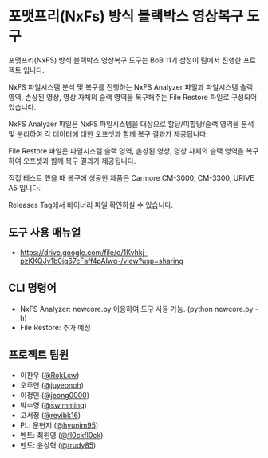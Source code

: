 # 포맷프리(NxFs) 방식 블랙박스 영상복구 도구

포맷프리(NxFS) 방식 블랙박스 영상복구 도구는 BoB 11기 삼청이 팀에서 진행한 프로젝트 입니다. 

NxFS 파일시스템 분석 및 복구를 진행하는 NxFS Analyzer 파일과 파일시스템 슬랙 영역, 손상된 영상, 영상 자체의 슬랙 영역을 복구해주는 File Restore 파일로 구성되어 있습니다.

NxFS Analyzer 파일은 NxFS 파일시스템을 대상으로 할당/미할당/슬랙 영역을 분석 및 분리하여 각 데이터에 대한 오프셋과 함께 복구 결과가 제공됩니다.

File Restore 파일은 파일시스템 슬랙 영역, 손상된 영상, 영상 자체의 슬랙 영역을 복구하여 오프셋과 함께 복구 결과가 제공됩니다.

직접 테스트 했을 때 복구에 성공한 제품은 Carmore CM-3000, CM-3300, URIVE A5 입니다.

Releases Tag에서 바이너리 파일 확인하실 수 있습니다.

## 도구 사용 매뉴얼
* https://drive.google.com/file/d/1Kvhkj-pzKKQJy1b0jq67cFaff4pAIwq-/view?usp=sharing

## CLI 명령어
* NxFS Analyzer: newcore.py 이용하여 도구 사용 가능. (python newcore.py -h)
* File Restore: 추가 예정

## 프로젝트 팀원
* 이찬우 ([@RokLcw](https://github.com/RokLcw))
* 오주연 ([@juyeonoh](https://github.com/juyeonoh))
* 이정인 ([@jeong0000](https://github.com/jeong0000))
* 박수영 ([@swimminq](https://github.com/swimminq))
* 고서정 ([@revibk16](https://github.com/revibk16))
* PL: 문현지 ([@hyunjm95](https://github.com/hyunjm95))
* 멘토: 최원영 ([@fl0ckfl0ck](https://github.com/fl0ckfl0ck))
* 멘토: 윤상혁 ([@trudy85](https://github.com/trudy85))
